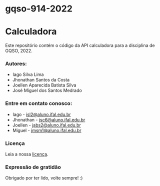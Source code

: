 # gqso-914-2022

# Calculadora

Este repositório contém o código da API calculadora para a disciplina de GQSO, 2022. <br/>

### Autores:
* Iago Silva Lima 
* Jhonathan Santos da Costa 
* Joellen Aparecida Batista Silva 
* José Miguel dos Santos Medrado 

### Entre em contato conosco:
* Iago - isl2@aluno.ifal.edu.br
* Jhonathan - jsc6@aluno.ifal.edu.br
* Joellen - jabs2@aluno.ifal.edu.br
* Miguel - jmsm1@aluno.ifal.edu.br

### Licença

Leia a nossa [licença](https://github.com/Joellensilva/gqso-914-2022/blob/main/LICENSE).

### Expressão de gratidão

Obrigado por ter lido, volte sempre! :)
